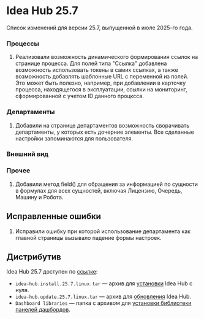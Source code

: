# Idea Hub 25.7

Список изменений для версии 25.7, выпущенной в июле 2025-го года.

### Процессы

1. Реализовали возможность динамического формирования ссылок на странице процесса. 
Для полей типа "Ссылка" добавлена возможность использовать токены в самих ссылках, а также возможность добавлять шаблонные URL с переменной из полей.
Это может быть полезно, например, при добавлении в карточку процесса, находящегося в эксплуатации, ссылки на мониторинг, сформированной с учетом ID данного процксса. 


### Департаменты

1. Добавили на странице департаментов возможность сворачивать департаменты, у которых есть дочерние элементы. 
Все сделанные настройки запоминаются для пользователя. 

 

### Внешний вид 




### Прочее

1. Добавили метод field() для обращения за информацией по сущности в формулах для всех сущностей, включая Лицензию, Очередь, Машину и Робота. 




## Исправленные ошибки

1. Исправили ошибку при которой использование департамента как главной страницы вызывало падение формы настроек.






## Дистрибутив

Idea Hub 25.7 доступен по [ссылке](https://disk.primo-rpa.ru/index.php/s/t9BHBjR6PP06Yax?path=%2FRelease%2FIdeaHub):

- `idea-hub.install.25.7.linux.tar` — архив для [установки](/idea-hub/installation/linux) Idea Hub с нуля.
- `idea-hub.update.25.7.linux.tar` — архив для [обновления](/idea-hub/installation/update) Idea Hub.
- `Dashboard libraries` — папка с архивом для [установки библиотеки панелей дашбордов](/idea-hub/installation/linux/panel-library).
